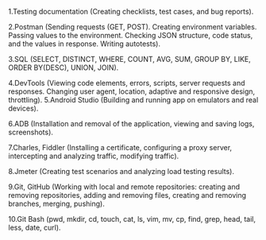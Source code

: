 1.Testing documentation (Creating checklists, test cases, and bug reports).  

2.Postman (Sending requests (GET, POST). Creating environment variables. Passing values to the environment. Checking JSON structure, code status, and the values in response. Writing autotests).  

3.SQL (SELECT, DISTINCT, WHERE, COUNT, AVG, SUM, GROUP BY, LIKE, ORDER BY(DESC), UNION, JOIN).  

4.DevTools (Viewing code elements, errors, scripts, server requests and responses. Changing user agent, location, adaptive and responsive design, throttling).
5.Android Studio (Building and running app on emulators and real devices).  

6.ADB (Installation and removal of the application, viewing and saving logs, screenshots).  

7.Charles, Fiddler (Installing a certificate, configuring a proxy server, intercepting and analyzing traffic, modifying traffic).  

8.Jmeter (Creating test scenarios and analyzing load testing results).  

9.Git, GitHub (Working with local and remote repositories: creating and removing repositories, adding and removing files, creating and removing branches, merging, pushing).  

10.Git Bash (pwd, mkdir, cd, touch, cat, ls, vim, mv, cp, find, grep, head, tail, less, date, curl).  
